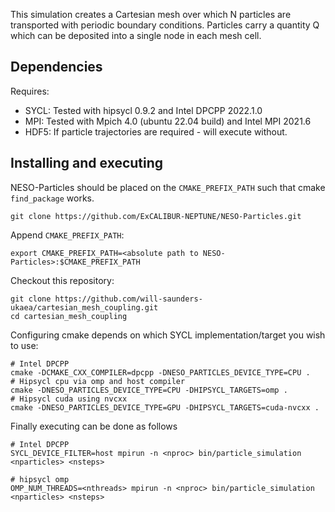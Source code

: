 This simulation creates a Cartesian mesh over which N particles are transported with periodic boundary conditions. Particles carry a quantity Q which can be deposited into a single node in each mesh cell.

## Dependencies

Requires:

* SYCL: Tested with hipsycl 0.9.2 and Intel DPCPP 2022.1.0
* MPI: Tested with Mpich 4.0 (ubuntu 22.04 build) and Intel MPI 2021.6
* HDF5: If particle trajectories are required - will execute without.


## Installing and executing

NESO-Particles should be placed on the `CMAKE_PREFIX_PATH` such that cmake `find_package` works.

```
git clone https://github.com/ExCALIBUR-NEPTUNE/NESO-Particles.git
```

Append `CMAKE_PREFIX_PATH`:

```
export CMAKE_PREFIX_PATH=<absolute path to NESO-Particles>:$CMAKE_PREFIX_PATH
```

Checkout this repository:

```
git clone https://github.com/will-saunders-ukaea/cartesian_mesh_coupling.git
cd cartesian_mesh_coupling
```

Configuring cmake depends on which SYCL implementation/target you wish to use:

```
# Intel DPCPP
cmake -DCMAKE_CXX_COMPILER=dpcpp -DNESO_PARTICLES_DEVICE_TYPE=CPU .
# Hipsycl cpu via omp and host compiler
cmake -DNESO_PARTICLES_DEVICE_TYPE=CPU -DHIPSYCL_TARGETS=omp . 
# Hipsycl cuda using nvcxx
cmake -DNESO_PARTICLES_DEVICE_TYPE=GPU -DHIPSYCL_TARGETS=cuda-nvcxx .
```

Finally executing can be done as follows

```
# Intel DPCPP
SYCL_DEVICE_FILTER=host mpirun -n <nproc> bin/particle_simulation <nparticles> <nsteps>

# hipsycl omp
OMP_NUM_THREADS=<nthreads> mpirun -n <nproc> bin/particle_simulation <nparticles> <nsteps>
```

